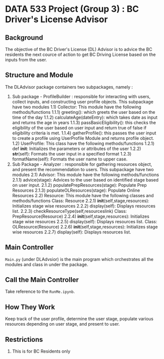 # DATA 533 Project (Group 3) : BC Driver's License Advisor

## Background
The objective of the BC Driver's License (DL) Advisor is to advice the BC residents the next cource of action to get BC Driving License based on the inputs from the user. 

## Structure and Module
The DLAdvisor package containers two subpackages, namely :
1. Sub package - ProfileBuilder : responsible for interacting with users, collect inputs, and constructing user profile objects. This subpackage have two modules 
    1.1) Collector: This module have the following methods/functions
        1.1.1) greeting(): which greets the user based on the time of the day
        1.1.2) calculateAge(dateEntry): which takes date as input and returns the age in years
        1.1.3) passBasicEligibility(): this checks the eligibility of the user based on user input and return true of false if eligibility criteria is met.
        1.1.4) gatherProfile(): this passes the user input to create a profile using UserProfile Module and returns profile object.
    1.2) UserProfile: This class have the following methods/functions
        1.2.1) def __init__: Initializes the parameters or attributes of the user
        1.2.2) __str__(self): Formats the user input in a specified format
        1.2.3) formatName(self): Formats the user name to upper case.
2. Sub Package - Analyzer : responsible for gathering resources object, and present the recommendation to users. This subpackage have two modules 
    2.1) Advisor: This module have the following methods/functions
        2.1.1) advice(stage): Advices to the user based on identified stage based on user input.
        2.1.2) populatePrepResources(stage): Populate Prep Resources 
        2.1.3) populateOLResources(stage): Populate Online Resources 
    2.2) Resource: This module have the following classes and methods/functions
        Class: Resource
        2.2.1) __init__(self,stage,resources): Initializes stage wise resources
        2.2.2) display(self): Displays resources list.
        2.2.3) checkResourceType(self,resourceslink)
        Class: PrepResource(Resource)
        2.2.4) __init__(self,stage,resources): Initializes stage wise resources
        2.2.5) display(self): Displays resources list.
        Class: OLResource(Resource)
        2.2.6) __init__(self,stage,resources): Initializes stage wise resources
        2.2.7) display(self): Displays resources list.

## Main Controller
`Main.py` (under DLAdvsior) is the main program which orchestrates all the modules and class in under the package.

## Call the Main Controller
Take reference to the `RunMe.ipynb`.

## How They Work
Keep track of the user profile, determine the user stage, populate various resources depending on user stage, and present to user.

## Restrictions
1. This is for BC Residents only

